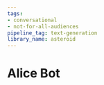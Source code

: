 ```yaml
---
tags:
- conversational
- not-for-all-audiences
pipeline_tag: text-generation
library_name: asteroid
---
```


# Alice Bot